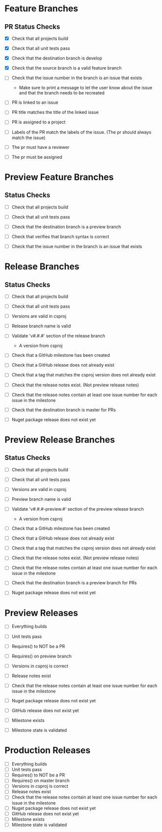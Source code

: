 # Feature Branches

## PR Status Checks

- [x] Check that all projects build
- [x] Check that all unit tests pass
- [x] Check that the destination branch is develop
- [x] Check that the source branch is a valid feature branch
- [ ] Check that the issue number in the branch is an issue that exists
  - Make sure to print a message to let the user know about the issue and that the branch needs to be recreated
- [ ] PR is linked to an issue
- [ ] PR title matches the title of the linked issue
- [ ] PR is assigned to a project
- [ ] Labels of the PR match the labels of the issue.  (The pr should always match the issue)
- [ ] The pr must have a reviewer
- [ ] The pr must be assigned



# Preview Feature Branches

## Status Checks

- [ ] Check that all projects build
- [ ] Check that all unit tests pass
- [ ] Check that the destination branch is a preview branch
- [ ] Check that verifies that branch syntax is correct
- [ ] Check that the issue number in the branch is an issue that exists



# Release Branches

## Status Checks

- [ ] Check that all projects build
- [ ] Check that all unit tests pass
- [ ] Versions are valid in csproj
- [ ] Release branch name is valid
- [ ] Validate 'v#.#.#' section of the release branch 
   - A version from csproj
- [ ] Check that a GitHub milestone has been created
- [ ] Check that a GitHub release does not already exist
- [ ] Check that a tag that matches the csproj version does not already exist
- [ ] Check that the release notes exist.  (Not preview release notes)
- [ ] Check that the release notes contain at least one issue number for each issue in the milestone
- [ ] Check that the destination branch is master for PRs
- [ ] Nuget package release does not exist yet


# Preview Release Branches

## Status Checks

- [ ] Check that all projects build
- [ ] Check that all unit tests pass
- [ ] Versions are valid in csproj
- [ ] Preview branch name is valid
- [ ] Validate 'v#.#.#-preview.#' section of the preview release branch 
   - A version from csproj
- [ ] Check that a GitHub milestone has been created
- [ ] Check that a GitHub release does not already exist
- [ ] Check that a tag that matches the csproj version does not already exist
- [ ] Check that the release notes exist.  (Not preview release notes)
- [ ] Check that the release notes contain at least one issue number for each issue in the milestone
- [ ] Check that the destination branch is a preview branch for PRs
- [ ] Nuget package release does not exist yet



# Preview Releases

- [ ] Everything builds
- [ ] Unit tests pass
- [ ] Requires() to NOT be a PR
- [ ] Requires() on preview branch
- [ ] Versions in csproj is correct
- [ ] Release notes exist
- [ ] Check that the release notes contain at least one issue number for each issue in the milestone
- [ ] Nuget package release does not exist yet
- [ ] GitHub release does not exist yet
- [ ] Milestone exists
- [ ] Milestone state is validated



# Production Releases

- [ ] Everything builds
- [ ] Unit tests pass
- [ ] Requires() to NOT be a PR
- [ ] Requires() on master branch
- [ ] Versions in csproj is correct
- [ ] Release notes exist
- [ ] Check that the release notes contain at least one issue number for each issue in the milestone
- [ ] Nuget package release does not exist yet
- [ ] GitHub release does not exist yet
- [ ] Milestone exists
- [ ] Milestone state is validated